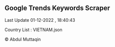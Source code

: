 

## Google Trends Keywords Scraper 
 
Last Update 01-12-2022 , 18:40:43

Country List :
VIETNAM.json



© Abdul Muttaqin 

